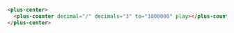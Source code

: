```html [template]
<plus-center>
  <plus-counter decimal="/" decimals="3" to="1000000" play></plus-counter>
</plus-center>
```
